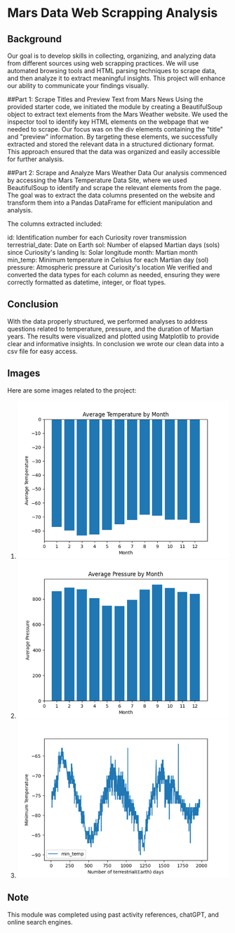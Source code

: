 # Mars Data Web Scrapping Analysis 

## Background 
 Our goal is to develop skills in collecting, organizing, and analyzing data from different sources using web scrapping practices. We will use automated browsing tools and HTML parsing techniques to scrape data, and then analyze it to extract meaningful insights. This project will enhance our ability to communicate your findings visually.

##Part 1: Scrape Titles and Preview Text from Mars News
Using the provided starter code, we initiated the module by creating a BeautifulSoup object to extract text elements from the Mars Weather website. We used the inspector tool to identify key HTML elements on the webpage that we needed to scrape. Our focus was on the div elements containing the "title" and "preview" information. By targeting these elements, we successfully extracted and stored the relevant data in a structured dictionary format. This approach ensured that the data was organized and easily accessible for further analysis.

##Part 2: Scrape and Analyze Mars Weather Data
Our analysis commenced by accessing the Mars Temperature Data Site, where we used BeautifulSoup to identify and scrape the relevant elements from the page. The goal was to extract the data columns presented on the website and transform them into a Pandas DataFrame for efficient manipulation and analysis.

The columns extracted included:

id: Identification number for each Curiosity rover transmission
terrestrial_date: Date on Earth
sol: Number of elapsed Martian days (sols) since Curiosity's landing
ls: Solar longitude
month: Martian month
min_temp: Minimum temperature in Celsius for each Martian day (sol)
pressure: Atmospheric pressure at Curiosity's location
We verified and converted the data types for each column as needed, ensuring they were correctly formatted as datetime, integer, or float types.

## Conclusion
With the data properly structured, we performed analyses to address questions related to temperature, pressure, and the duration of Martian years. The results were visualized and plotted using Matplotlib to provide clear and informative insights. In conclusion we wrote our clean data into a csv file for easy access. 

## Images

Here are some images related to the project:

1. ![Mars Temperature ](https://github.com/mariemsdiaz/web_scrapping/blob/main/Resources/average_temp_bar.png)
2. ![Mars Atmospheric Pressure](https://github.com/mariemsdiaz/web_scrapping/blob/main/Resources/average_pressure_bar.png)
3. ![Mars Terrestrial Days ](https://github.com/mariemsdiaz/web_scrapping/blob/main/Resources/terrestrial_days.png)

## Note

This module was completed using past activity references, chatGPT, and online search engines. 





